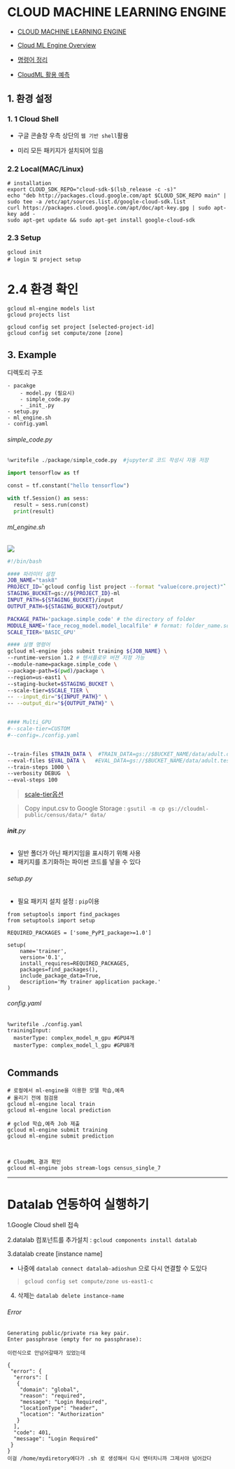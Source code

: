 # CLOUD MACHINE LEARNING ENGINE

- [CLOUD MACHINE LEARNING ENGINE](https://cloud.google.com/ml-engine/)

 - [Cloud ML Engine Overview](https://cloud.google.com/ml-engine/docs/concepts/technical-overview)
 
 - [명령어 정리](https://cloud.google.com/sdk/gcloud/reference/ml-engine/)
 
- [CloudML 활용 예측](http://bcho.tistory.com/1180)

## 1. 환경 설정 

### 1. 1 Cloud Shell

- 구글 콘솔창 우측 상단의 `웹 기반 shell`활용 

- 미리 모든 패키지가 설치되어 있음 

### 2.2 Local(MAC/Linux)

```
# installation 
export CLOUD_SDK_REPO="cloud-sdk-$(lsb_release -c -s)"
echo "deb http://packages.cloud.google.com/apt $CLOUD_SDK_REPO main" | sudo tee -a /etc/apt/sources.list.d/google-cloud-sdk.list
curl https://packages.cloud.google.com/apt/doc/apt-key.gpg | sudo apt-key add -
sudo apt-get update && sudo apt-get install google-cloud-sdk
```

### 2.3 Setup 

```
gcloud init
# login 및 project setup 
```

# 2.4 환경 확인  
```
gcloud ml-engine models list
gcloud projects list

gcloud config set project [selected-project-id]
gcloud config set compute/zone [zone]
```


## 3. Example 

디렉토리 구조 
```
- pacakge
    - model.py (필요시)
    - simple_code.py
    - _init_.py
- setup.py
- ml_engine.sh
- config.yaml

```

###### simple_code.py

```python
%writefile ./package/simple_code.py  #jupyter로 코드 작성시 자동 저장 

import tensorflow as tf

const = tf.constant("hello tensorflow")

with tf.Session() as sess:
  result = sess.run(const)
  print(result)
```

###### ml_engine.sh
![](http://i.imgur.com/MXSlHjX.png)

```bash
#!/bin/bash

#### 파라미터 설정
JOB_NAME="task8"
PROJECT_ID=`gcloud config list project --format "value(core.project)"`
STAGING_BUCKET=gs://${PROJECT_ID}-ml
INPUT_PATH=${STAGING_BUCKET}/input
OUTPUT_PATH=${STAGING_BUCKET}/output/

PACKAGE_PATH='package.simple_code' # the directory of folder
MODULE_NAME='face_recog_model.model_localfile' # format: folder_name.source_file_name
SCALE_TIER='BASIC_GPU'

#### 실행 명령어 
gcloud ml-engine jobs submit training ${JOB_NAME} \
--runtime-version 1.2 # 텐서플로우 버젼 지정 가능 
--module-name=package.simple_code \
--package-path=$(pwd)/package \
--region=us-east1 \
--staging-bucket=$STAGING_BUCKET \
--scale-tier=$SCALE_TIER \
-- --input_dir="${INPUT_PATH}" \
-- --output_dir="${OUTPUT_PATH}" \


#### Multi_GPU
#--scale-tier=CUSTOM
#--config=./config.yaml


--train-files $TRAIN_DATA \  #TRAIN_DATA=gs://$BUCKET_NAME/data/adult.data.csv
--eval-files $EVAL_DATA \   #EVAL_DATA=gs://$BUCKET_NAME/data/adult.test.csv
--train-steps 1000 \
--verbosity DEBUG  \
--eval-steps 100
```

> [scale-tier옵션](https://cloud.google.com/ml-engine/docs/concepts/training-overview)

> Copy input.csv to Google Storage : `gsutil -m cp gs://cloudml-public/census/data/* data/`

###### __init__.py
- 일반 폴더가 아닌 패키지임을 표시하기 위해 사용
- 패키지를 초기화하는 파이썬 코드를 넣을 수 있다

###### setup.py
- 필요 패키지 설치 설정 : `pip`이용 

```
from setuptools import find_packages
from setuptools import setup

REQUIRED_PACKAGES = ['some_PyPI_package>=1.0']

setup(
    name='trainer',
    version='0.1',
    install_requires=REQUIRED_PACKAGES,
    packages=find_packages(),
    include_package_data=True,
    description='My trainer application package.'
)

```



###### config.yaml
```
%writefile ./config.yaml
trainingInput:
  masterType: complex_model_m_gpu #GPU4개
  masterType: complex_model_l_gpu #GPU8개


````



## Commands

```shell
# 로컬에서 ml-engine을 이용한 모델 학습,예측 
# 올리기 전에 점검용 
gcloud ml-engine local train
gcloud ml-engine local prediction

# gclod 학습,예측 Job 제출 
gcloud ml-engine submit training
gcloud ml-engine submit prediction



# CloudML 결과 확인
gcloud ml-engine jobs stream-logs census_single_7

```




---
# Datalab 연동하여 실행하기 

1.Google Cloud shell 접속 

2.datalab 컴포넌트를 추가설치 : `gcloud components install datalab`


3.datalab create [instance name]
- 나중에  `datalab connect datalab-adioshun` 으로 다시 연결할 수 도있다 

> `gcloud config set compute/zone us-east1-c`

4. 삭제는 `datalab delete instance-name`

###### Error
```
Generating public/private rsa key pair.
Enter passphrase (empty for no passphrase): 

이런식으로 안넘어갈때가 있었는데 

{
 "error": {
  "errors": [
   {
    "domain": "global",
    "reason": "required",
    "message": "Login Required",
    "locationType": "header",
    "location": "Authorization"
   }
  ],
  "code": 401,
  "message": "Login Required"
 }
}
이걸 /home/mydiretory에다가 .sh 로 생성해서 다시 엔터치니까 그제서야 넘어갔다 
```





